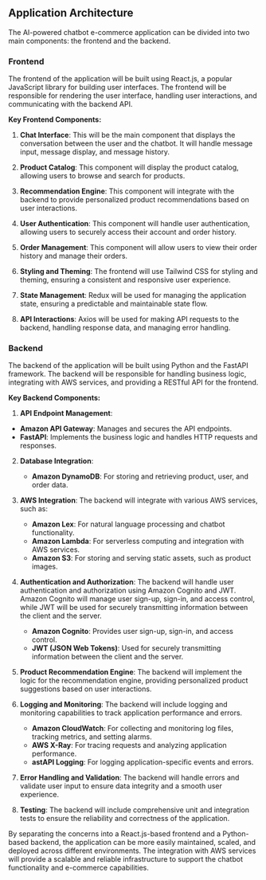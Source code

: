 ## Application Architecture

The AI-powered chatbot e-commerce application can be divided into two main components: the frontend and the backend.

### Frontend

The frontend of the application will be built using React.js, a popular JavaScript library for building user interfaces. The frontend will be responsible for rendering the user interface, handling user interactions, and communicating with the backend API.

**Key Frontend Components:**

1. **Chat Interface**: This will be the main component that displays the conversation between the user and the chatbot. It will handle message input, message display, and message history.

2. **Product Catalog**: This component will display the product catalog, allowing users to browse and search for products.

3. **Recommendation Engine**: This component will integrate with the backend to provide personalized product recommendations based on user interactions.

4. **User Authentication**: This component will handle user authentication, allowing users to securely access their account and order history.

5. **Order Management**: This component will allow users to view their order history and manage their orders.

6. **Styling and Theming**: The frontend will use Tailwind CSS for styling and theming, ensuring a consistent and responsive user experience.

7. **State Management**: Redux will be used for managing the application state, ensuring a predictable and maintainable state flow.

8. **API Interactions**: Axios will be used for making API requests to the backend, handling response data, and managing error handling.

### Backend

The backend of the application will be built using Python and the FastAPI framework. The backend will be responsible for handling business logic, integrating with AWS services, and providing a RESTful API for the frontend.

**Key Backend Components:**

1. **API Endpoint Management**:

- **Amazon API Gateway**: Manages and secures the API endpoints.
- **FastAPI**: Implements the business logic and handles HTTP requests and responses.

2. **Database Integration**:

   - **Amazon DynamoDB**: For storing and retrieving product, user, and order data.

3. **AWS Integration**: The backend will integrate with various AWS services, such as:

   - **Amazon Lex**: For natural language processing and chatbot functionality.
   - **Amazon Lambda**: For serverless computing and integration with AWS services.
   - **Amazon S3**: For storing and serving static assets, such as product images.

4. **Authentication and Authorization**: The backend will handle user authentication and authorization using Amazon Cognito and JWT. Amazon Cognito will manage user sign-up, sign-in, and access control, while JWT will be used for securely transmitting information between the client and the server.

   - **Amazon Cognito**: Provides user sign-up, sign-in, and access control.
   - **JWT (JSON Web Tokens)**: Used for securely transmitting information between the client and the server.

5. **Product Recommendation Engine**: The backend will implement the logic for the recommendation engine, providing personalized product suggestions based on user interactions.

6. **Logging and Monitoring**: The backend will include logging and monitoring capabilities to track application performance and errors.

   - **Amazon CloudWatch**: For collecting and monitoring log files, tracking metrics, and setting alarms.
   - **AWS X-Ray**: For tracing requests and analyzing application performance.
   - **astAPI Logging**: For logging application-specific events and errors.

7. **Error Handling and Validation**: The backend will handle errors and validate user input to ensure data integrity and a smooth user experience.

8. **Testing**: The backend will include comprehensive unit and integration tests to ensure the reliability and correctness of the application.

By separating the concerns into a React.js-based frontend and a Python-based backend, the application can be more easily maintained, scaled, and deployed across different environments. The integration with AWS services will provide a scalable and reliable infrastructure to support the chatbot functionality and e-commerce capabilities.
